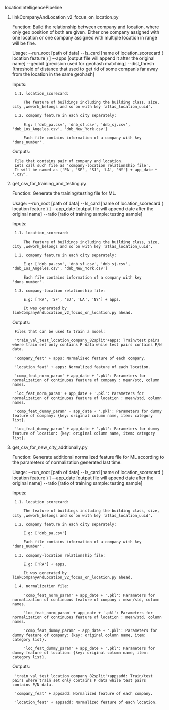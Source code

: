 locationIntelligencePipeline

1. linkCompanyAndLocation_v2_focus_on_location.py

	Function: Build the relationship between company and location, where only geo position of both are given. Either one company assigned with one location or one company assigned with multiple location in range will be fine.

	Usage: --run_root [path of data] --ls_card [name of location_scorecard ( location feature ) ] --apps [output file will append it after the original name] --geobit [precision used for geohash matching] --dist_thresh [threshold of distance that used to get rid of some companis far away from the location in the same geohash]

	Inputs:

		1.1. location_scorecard:

			The feature of buildings including the building class, size, city ,wework_belongs and so on with key 'atlas_location_uuid'.

		1.2. company feature in each city separately:

			E.g: ['dnb_pa.csv', 'dnb_sf.csv', 'dnb_sj.csv', 'dnb_Los_Angeles.csv', 'dnb_New_York.csv']

			Each file contains information of a company with key 'duns_number'.

	Outputs:

		File that contains pair of company and location. 
		Lets call such file as 'company-location relationship file'.
		It will be named as ['PA', 'SF', 'SJ', 'LA', 'NY'] + app_date + '.csv'.

2. get_csv_for_training_and_testing.py

	Function: Generate the training/testing file for ML.

	Usage: --run_root [path of data] --ls_card [name of location_scorecard ( location feature ) ] --app_date [output file will append date after the original name] --ratio [ratio of training sample: testing sample]

	Inputs: 

		1.1. location_scorecard:

			The feature of buildings including the building class, size, city ,wework_belongs and so on with key 'atlas_location_uuid'.

		1.2. company feature in each city separately:

			E.g: ['dnb_pa.csv', 'dnb_sf.csv', 'dnb_sj.csv', 'dnb_Los_Angeles.csv', 'dnb_New_York.csv']

			Each file contains information of a company with key 'duns_number'.

		1.3. company-location relationship file:

			E.g: ['PA', 'SF', 'SJ', 'LA', 'NY'] + apps.

			It was generated by linkCompanyAndLocation_v2_focus_on_location.py ahead.

	Outputs:

		Files that can be used to train a model:

		'train_val_test_location_company_82split'+apps: Train/test pairs where train set only contains P data while test pairs contains P/N data.

		'company_feat' + apps: Normalized feature of each company.

		'location_feat' + apps: Normalized feature of each location.

		'comp_feat_norm_param' + app_date + '.pkl': Parameters for normalization of continuous feature of company : mean/std, column names.

		'loc_feat_norm_param' + app_date + '.pkl': Parameters for normalization of continuous feature of location : mean/std, column names.

		'comp_feat_dummy_param' + app_date + '.pkl': Parameters for dummy feature of company: {key: original column name, item: category list}.

		'loc_feat_dummy_param' + app_date + '.pkl': Parameters for dummy feature of location: {key: original column name, item: category list}.

3. get_csv_for_new_city_addtionally.py

    Function: Generate additional normalized feature file for ML according to the parameters of normalization generated last time.

    Usage: --run_root [path of data] --ls_card [name of location_scorecard ( location feature ) ] --app_date [output file will append date after the original name] --ratio [ratio of training sample: testing sample]

    Inputs:

		1.1. location_scorecard:

			The feature of buildings including the building class, size, city ,wework_belongs and so on with key 'atlas_location_uuid'.

		1.2. company feature in each city separately:

			E.g: ['dnb_pa.csv']

			Each file contains information of a company with key 'duns_number'.

		1.3. company-location relationship file:

			E.g: ['PA'] + apps.

			It was generated by linkCompanyAndLocation_v2_focus_on_location.py ahead.

		1.4. normalization file:

			'comp_feat_norm_param' + app_date + '.pkl': Parameters for normalization of continuous feature of company : mean/std, column names.

			'loc_feat_norm_param' + app_date + '.pkl': Parameters for normalization of continuous feature of location : mean/std, column names.

			'comp_feat_dummy_param' + app_date + '.pkl': Parameters for dummy feature of company: {key: original column name, item: category list}.

			'loc_feat_dummy_param' + app_date + '.pkl': Parameters for dummy feature of location: {key: original column name, item: category list}.

	Outputs:

		'train_val_test_location_company_82split'+appsadd: Train/test pairs where train set only contains P data while test pairs contains P/N data.

		'company_feat' + appsadd: Normalized feature of each company.

		'location_feat' + appsadd: Normalized feature of each location.







